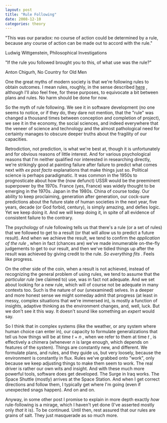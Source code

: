 ```yaml
---
layout: post
title: "Rule Following"
date: 2008-12-10
categories: theory
---
```


"This was our paradox: no course of action could be determined by a rule,
because any course of action can be made out to accord with the rule." 

Ludwig Wittgenstein, Philosophical Investigations

"If the rule you followed brought you to this, of what use was the rule?"

Anton Chigurh, No Country for Old Men

One the great myths of modern society is that we're following rules to obtain
outcomes. I mean rules, roughly, in the sense described 
[here](http://thethaxis.blogspot.com/2008/11/generalizations.html) , although
I'll also feel free, for these purposes, to equivocate a bit between plans and
rules. No harm should be done for now. 

So the myth of rule following. We see it in software development (no one seems
to notice, or if they do, they dare not mention, that the "rule" was changed a
thousand times between conception and completion of project), we see it in the
economy, the social sciences, and indeed everywhere that the veneer of science
and technology and the almost pathological need for certainty manages to obscure
deeper truths about the fragility of our capacities. 

Retrodiction, not prediction, is what we're best at, though it is unfortunately
and for obvious reasons of little interest. And for various psychological
reasons that I'm neither qualified nor interested in researching directly, we're
strikingly good at painting failure after failure to predict what comes next
with _ex post facto_ explanations that make things just so. Political science
is perhaps paradigmatic. It was common in the 1950s to prognosticate about how
the (now defunct) USSR would be the preeminent superpower by the 1970s. France
(yes, France) was widely thought to be emerging in the 1970s. Japan in the
1980s. China of course today. Our ability to keep proclaiming, generation after
generation, our cock-sure predictions about the future state of human societies
in the next year, five years, decade (or God forbid, century), is simply
amazing, and defies logic. Yet we keep doing it. And we will keep doing it, in
spite of all evidence of consistent failure to the contrary. 

The psychology of rule following tells us that there's a rule (or a set of
rules) that we followed to get to a result (or that will allow us to predict a
future result). And when we achieve the result, we tend to confirm the 
_application of the rule_ , when in fact (chances are) we've made innumerable
on-the-fly judgements to get to our result, and then we've tidied things up
after the result was achieved by giving credit to the rule. _So everything
fits_ . Feels like progress.

On the other side of the coin, when a result is not achieved, instead of
recognizing the general problem of using rules, we tend to assume that the 
_particular rule_ (we claimed to) use, was in fact not adequate. And we set
about looking for a new rule, which will of course not be adequate in many
contexts too. Such is the nature of our (unexamined) selves. In a deeper and
more honest sense we might someday admit that progress (at least in messy,
complex situations that we're immersed in), is mostly a function of insights,
adaptive thinking as the environment changes, and, well, luck. But we don't see
it this way. It doesn't sound like something an _expert_ would say.

So I think that in complex systems (like the weather, or any system where human
choice can enter in), our capacity to formulate generalizations that tell us how
things will be at time _t_ + _n_ , when we refer to them at time _t_ , is
effectively a chimera (whenever _n_ is large enough, which depends on features
of the system). Things are constantly new, and different. We formulate plans,
and rules, and they guide us, but very loosely, because the environment is
constantly in flux. Rules we've grabbed onto "work", only because we keep
adjusting things to make them seem to work. The real driver is rather our own
wits and insight. And with these much more powerful tools, software does get
developed. The Surge in Iraq works. The Space Shuttle (mostly) arrives at the
Space Station. And when I get correct directions and follow them, I typically
get where I'm going (even if unexpected snags happen). And on and on. 

Anyway, in some other post I promise to explain in more depth exactly _how_ 
rule-following is a mirage, which I haven't yet done (I've asserted mostly only 
_that_ it is). To be continued. Until then, rest assured that our rules are
grains of salt. They just masquerade as so much
more.